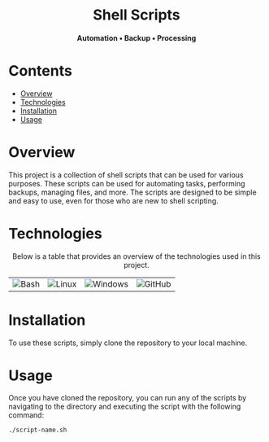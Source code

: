 <div align="center">
  <h1>Shell Scripts</h1>
  <h4>Automation • Backup • Processing</h4>
</div>

<h1>Contents</h1>

- [Overview](#overview)
- [Technologies](#technologies)
- [Installation](#installation)
- [Usage](#usage)


<h1 id="overview">Overview</h1>

This project is a collection of shell scripts that can be used for various purposes. These scripts can be used for automating tasks, performing backups, managing files, and more. The scripts are designed to be simple and easy to use, even for those who are new to shell scripting.

<h1>Technologies</h1>
<div align="center" id="technologies">

Below is a table that provides an overview of the technologies used in this project.
  
<table>
  <tr> 
    <td align='center'><img src="https://img.shields.io/badge/bash-%23121011.svg?style=for-the-badge&logo=gnu-bash" alt="Bash"/></td>
    <td align='center'><img src="https://img.shields.io/badge/linux-%23121011.svg?style=for-the-badge&logo=linux" alt="Linux"/></td>
    <td align='center'><img src="https://img.shields.io/badge/windows-%23121011.svg?style=for-the-badge&logo=windows" alt="Windows"/></td>
    <td align='center'><img src="https://img.shields.io/badge/github-%23121011.svg?style=for-the-badge&logo=github" alt="GitHub"/></td>
  </tr>
 </table>
</div>

<h1 id="installation">Installation</h1>

To use these scripts, simply clone the repository to your local machine.


<h1 id="usage">Usage</h1>

Once you have cloned the repository, you can run any of the scripts by navigating to the directory and executing the script with the following command:

```./script-name.sh```

